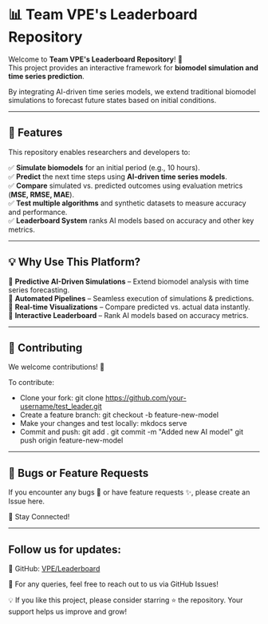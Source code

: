 # 📊 Team VPE's Leaderboard Repository

Welcome to **Team VPE's Leaderboard Repository**! 🚀  
This project provides an interactive framework for **biomodel simulation and time series prediction**.  

By integrating AI-driven time series models, we extend traditional biomodel simulations to forecast future states based on initial conditions.  

---

## 🌟 Features
This repository enables researchers and developers to:

✅ **Simulate biomodels** for an initial period (e.g., 10 hours).  
✅ **Predict** the next time steps using **AI-driven time series models**.  
✅ **Compare** simulated vs. predicted outcomes using evaluation metrics (**MSE, RMSE, MAE**).  
✅ **Test multiple algorithms** and synthetic datasets to measure accuracy and performance.  
✅ **Leaderboard System** ranks AI models based on accuracy and other key metrics.  

---

## 💡 Why Use This Platform?

🔹 **Predictive AI-Driven Simulations** – Extend biomodel analysis with time series forecasting.  
🔹 **Automated Pipelines** – Seamless execution of simulations & predictions.  
🔹 **Real-time Visualizations** – Compare predicted vs. actual data instantly.  
🔹 **Interactive Leaderboard** – Rank AI models based on accuracy metrics.  

---
## 📌 Contributing
We welcome contributions! 🚀

To contribute:
- Clone your fork:
git clone https://github.com/your-username/test_leader.git
- Create a feature branch:
git checkout -b feature-new-model
- Make your changes and test locally:
mkdocs serve
- Commit and push:
  git add .
  git commit -m "Added new AI model"
  git push origin feature-new-model

---

## 🐞 Bugs or Feature Requests
If you encounter any bugs 🐞 or have feature requests ✨, please create an Issue here.

📢 Stay Connected!

---

## Follow us for updates:

🔗 GitHub: [VPE/Leaderboard](https://github.com/Rakesh-Seenu/test_leader)

📧 For any queries, feel free to reach out to us via GitHub Issues!

💡 If you like this project, please consider starring ⭐ the repository. Your support helps us improve and grow!
